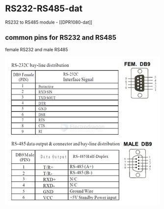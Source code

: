 
# RS232-RS485-dat

RS232 to RS485 module  - [[DPR1080-dat]]


## common pins for RS232 and RS485 

female RS232 and male RS485 

![2024-08-14-18-23-58.png](2024-08-14-18-23-58.png)
